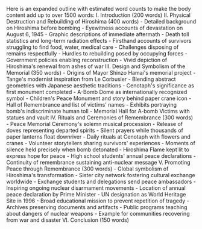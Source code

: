 Here is an expanded outline with estimated word counts to make the body content add up to over 1500 words:
I. Introduction (200 words)
II. Physical Destruction and Rebuilding of Hiroshima (400 words)
	- Detailed background on Hiroshima before bombing
	- Eyewitness accounts of devastation on August 6, 1945
	- Graphic descriptions of immediate aftermath
	- Death toll statistics and long-term radiation effects
	- Firsthand accounts of survivors struggling to find food, water, medical care
	- Challenges disposing of remains respectfully
	- Hurdles to rebuilding posed by occupying forces
	- Government policies enabling reconstruction
	- Vivid depiction of Hiroshima's renewal from ashes of war
III. Design and Symbolism of the Memorial (350 words)
	- Origins of Mayor Shinzo Hamai's memorial project
	- Tange's modernist inspiration from Le Corbusier
	- Blending abstract geometries with Japanese aesthetic traditions
	- Cenotaph's significance as first monument completed
	- A-Bomb Dome as internationally recognized symbol
	- Children's Peace Monument and story behind paper crane icon
	- Hall of Remembrance and list of victims' names
	- Exhibits portraying bomb's indiscriminate human toll
	- Memorial Hall for A-bomb Victims with statues and vault
IV. Rituals and Ceremonies of Remembrance (300 words)
	- Peace Memorial Ceremony's solemn musical procession
	- Release of doves representing departed spirits
	- Silent prayers while thousands of paper lanterns float downriver
	- Daily rituals at Cenotaph with flowers and cranes
	- Volunteer storytellers sharing survivors' experiences
	- Moments of silence held precisely when bomb detonated
	- Hiroshima Flame kept lit to express hope for peace
	- High school students' annual peace declarations
	- Continuity of remembrance sustaining anti-nuclear message
V. Promoting Peace through Remembrance (300 words)
	- Global symbolism of Hiroshima's transformation
	- Sister city network fostering cultural exchange worldwide
	- Exchange students and delegations send peace ambassadors
	- Inspiring ongoing nuclear disarmament movements
	- Location of annual peace declaration by Prime Minister
	- UN designation as World Heritage Site in 1996
	- Broad educational mission to prevent repetition of tragedy
	- Archives preserving documents and artifacts
	- Public programs teaching about dangers of nuclear weapons
	- Example for communities recovering from war and disaster
VI. Conclusion (150 words)

